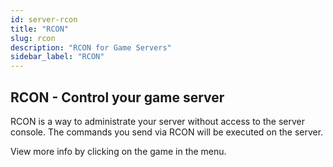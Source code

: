 ```yaml
---
id: server-rcon
title: "RCON"
slug: rcon
description: "RCON for Game Servers"
sidebar_label: "RCON"
---
```


## RCON - Control your game server

RCON is a way to administrate your server without access to the server console. The commands you send via RCON will be executed on the server.

View more info by clicking on the game in the menu. 